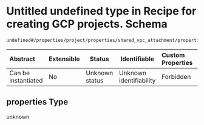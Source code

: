 # Untitled undefined type in Recipe for creating GCP projects. Schema

```txt
undefined#/properties/project/properties/shared_vpc_attachment/properties/subnets/items/properties
```




| Abstract            | Extensible | Status         | Identifiable            | Custom Properties | Additional Properties | Access Restrictions | Defined In                                                                                                      |
| :------------------ | ---------- | -------------- | ----------------------- | :---------------- | --------------------- | ------------------- | --------------------------------------------------------------------------------------------------------------- |
| Can be instantiated | No         | Unknown status | Unknown identifiability | Forbidden         | Allowed               | none                | [project.schema.json\*](../../../../../../../../../../tmp/182028425/project.schema.json "open original schema") |

## properties Type

unknown

